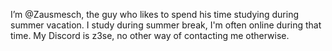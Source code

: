 I’m @Zausmesch, the guy who likes to spend his time studying during summer vacation.
I study during summer break, I'm often online during that time. My Discord is z3se, no other way of contacting me otherwise.

<!---
Zausmesch/Zausmesch is a ✨ special ✨ repository because its `README.md` (this file) appears on your GitHub profile.
You can click the Preview link to take a look at your changes.
--->
